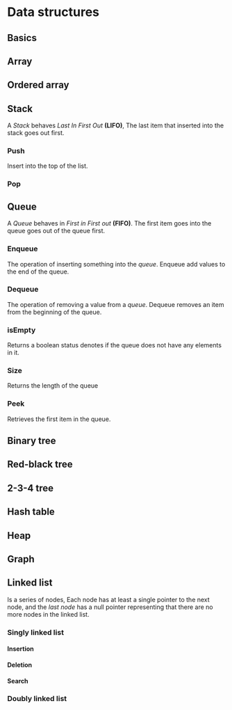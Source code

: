 # Data structures

## Basics

## Array

## Ordered array

## Stack

A _Stack_ behaves _Last In First Out_ __(LIFO)__, The last item that inserted into the stack goes out first.

### Push

Insert into the top of the list.

### Pop

## Queue

A _Queue_ behaves in _First in First out_ __(FIFO)__. The first item goes into the queue goes out of the queue first.

### Enqueue

The operation of inserting something into the _queue_. Enqueue add values to the end of the queue.

### Dequeue

The operation of removing a value from a _queue_. Dequeue removes an item from the beginning of the queue.

### isEmpty

Returns a boolean status denotes if the queue does not have any elements in it.

### Size

Returns the length of the queue

### Peek

Retrieves the first item in the queue.

## Binary tree

## Red-black tree

## 2-3-4 tree

## Hash table

## Heap

## Graph

## Linked list

Is a series of nodes, Each node has at least a single pointer to the next node, and the _last node_ has a null pointer representing that there are no more nodes in the linked list.

### Singly linked list

#### Insertion

#### Deletion

#### Search

### Doubly linked list
